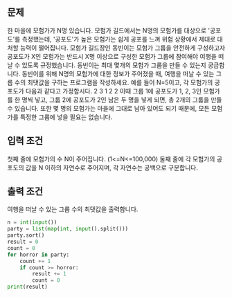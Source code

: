 ## 문제
한 마을에 모험가가 N명 있습니다.
모험가 길드에서는 N명의 모험가를 대상으로 '공포도'를 측정했는데, '공포도'가 높은 모험가는 쉽게 공포를 느껴 위험 상황에서 제대로 대처할 능력이 떨어집니다.
모험가 길드장인 동빈이는 모험가 그룹을 안전하게 구성하고자 공포도가 X인 모험가는 반드시 X명 이상으로 구성한 모험가 그룹에 참여해야 여행을 떠날 수 있도록 규정했습니다.
동빈이는 최대 몇개의 모험가 그룹을 만들 수 있는지 궁금합니다.
동빈이를 위해 N명의 모험가에 대한 정보가 주어졌을 때, 여행을 떠날 수 있는 그룹 수의 최댓값을 구하는 프로그램을 작성하세요.
예를 들어 N=5이고, 각 모험가의 공포도가 다음과 같다고 가정합시다.
2 3 1 2 2
이때 그룹 1에 공포도가 1, 2, 3인 모험가를 한 명씩 넣고, 그룹 2에 공포도가 2인 남은 두 명을 넣게 되면, 총 2개의 그룹을 만들 수 있습니다.
또한 몇 명의 모험가는 마을에 그대로 남아 있어도 되기 때문에, 모든 모험가를 특정한 그룹에 넣을 필요는 없습니다.

## 입력 조건
첫째 줄에 모험가의 수 N이 주어집니다. (1<=N<=100,000)
둘째 줄에 각 모험가의 공포도의 값을 N 이하의 자연수로 주어지며, 각 자연수는 공백으로 구분합니다.
## 출력 조건
여행을 떠날 수 있는 그룹 수의 최댓값을 출력합니다.

```python
n = int(input())
party = list(map(int, input().split()))
party.sort()
result = 0
count = 0
for horror in party:
    count += 1
    if count >= horror:
        result += 1
        count = 0
print(result)
